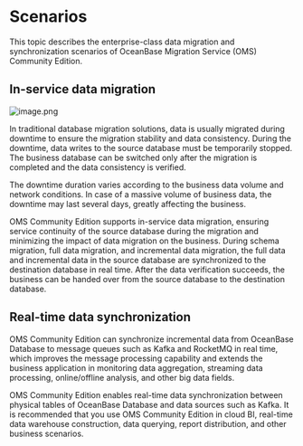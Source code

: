 # Scenarios

This topic describes the enterprise-class data migration and synchronization scenarios of OceanBase Migration Service (OMS) Community Edition.

## In-service data migration

![image.png](https://help-static-aliyun-doc.aliyuncs.com/assets/img/en-US/6074229461/p176416.png "image.png")

In traditional database migration solutions, data is usually migrated during downtime to ensure the migration stability and data consistency. During the downtime, data writes to the source database must be temporarily stopped. The business database can be switched only after the migration is completed and the data consistency is verified.

The downtime duration varies according to the business data volume and network conditions. In case of a massive volume of business data, the downtime may last several days, greatly affecting the business.

OMS Community Edition supports in-service data migration, ensuring service continuity of the source database during the migration and minimizing the impact of data migration on the business. During schema migration, full data migration, and incremental data migration, the full data and incremental data in the source database are synchronized to the destination database in real time. After the data verification succeeds, the business can be handed over from the source database to the destination database.

## Real-time data synchronization

OMS Community Edition can synchronize incremental data from OceanBase Database to message queues such as Kafka and RocketMQ in real time, which improves the message processing capability and extends the business application in monitoring data aggregation, streaming data processing, online/offline analysis, and other big data fields.

OMS Community Edition enables real-time data synchronization between physical tables of OceanBase Database and data sources such as Kafka. It is recommended that you use OMS Community Edition in cloud BI, real-time data warehouse construction, data querying, report distribution, and other business scenarios.